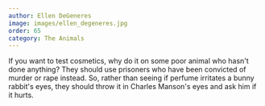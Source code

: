 ```yaml
---
author: Ellen DeGeneres
image: images/ellen_degeneres.jpg
order: 65
category: The Animals
---
```


If you want to test cosmetics, why do it on some poor animal who hasn't done anything? They should use prisoners who have been convicted of murder or rape instead. So, rather than seeing if perfume irritates a bunny rabbit's eyes, they should throw it in Charles Manson's eyes and ask him if it hurts.
